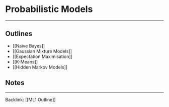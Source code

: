 # Probabilistic Models
---

## Outlines

- [[Naïve Bayes]]
- [[Gaussian Mixture Models]]
- [[Expectation Maximisation]]
- [[K-Means]]
- [[Hidden Markov Models]]


## Notes

----
Backlink: [[ML1 Outline]]